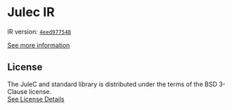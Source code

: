 # Julec IR

IR version: [`4eed977548`](https://github.com/julelang/jule/tree/4eed977548c3382443b8a25e8780adbcd368eef5)

[See more information](https://manual.jule.dev/getting-started/install-from-source/compile-from-ir.html)

## License

The JuleC and standard library is distributed under the terms of the BSD 3-Clause license. \
[See License Details](./LICENSE)
